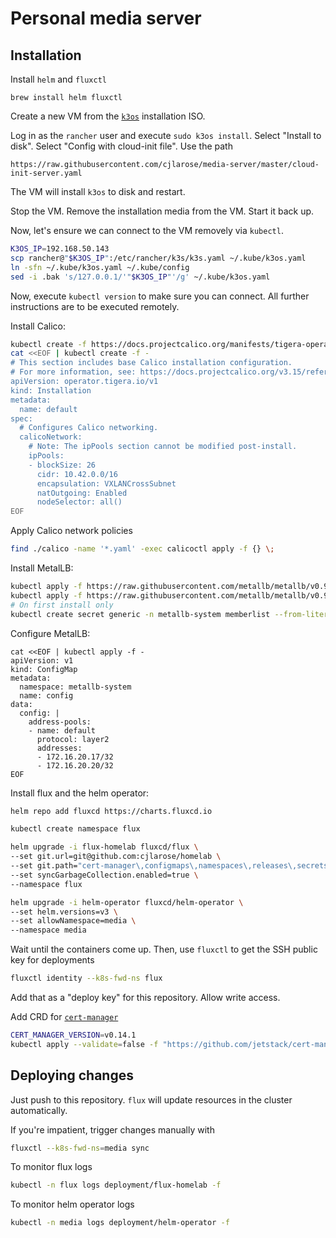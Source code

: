 # Personal media server

## Installation

Install `helm` and `fluxctl`

```
brew install helm fluxctl
```

Create a new VM from the [`k3os`][k3os] installation ISO.

[k3os]: https://github.com/rancher/k3os

Log in as the `rancher` user and execute `sudo k3os install`. Select "Install to disk". Select "Config with cloud-init file". Use the path

```
https://raw.githubusercontent.com/cjlarose/media-server/master/cloud-init-server.yaml
```

The VM will install `k3os` to disk and restart.

Stop the VM. Remove the installation media from the VM. Start it back up.

Now, let's ensure we can connect to the VM removely via `kubectl`.

```sh
K3OS_IP=192.168.50.143
scp rancher@"$K3OS_IP":/etc/rancher/k3s/k3s.yaml ~/.kube/k3os.yaml
ln -sfn ~/.kube/k3os.yaml ~/.kube/config
sed -i .bak 's/127.0.0.1/'"$K3OS_IP"'/g' ~/.kube/k3os.yaml
```

Now, execute `kubectl version` to make sure you can connect. All further instructions are to be executed remotely.

Install Calico:

```sh
kubectl create -f https://docs.projectcalico.org/manifests/tigera-operator.yaml
cat <<EOF | kubectl create -f -
# This section includes base Calico installation configuration.
# For more information, see: https://docs.projectcalico.org/v3.15/reference/installation/api#operator.tigera.io/v1.Installation
apiVersion: operator.tigera.io/v1
kind: Installation
metadata:
  name: default
spec:
  # Configures Calico networking.
  calicoNetwork:
    # Note: The ipPools section cannot be modified post-install.
    ipPools:
    - blockSize: 26
      cidr: 10.42.0.0/16
      encapsulation: VXLANCrossSubnet
      natOutgoing: Enabled
      nodeSelector: all()
EOF
```

Apply Calico network policies

```sh
find ./calico -name '*.yaml' -exec calicoctl apply -f {} \;
```

Install MetalLB:

```sh
kubectl apply -f https://raw.githubusercontent.com/metallb/metallb/v0.9.3/manifests/namespace.yaml
kubectl apply -f https://raw.githubusercontent.com/metallb/metallb/v0.9.3/manifests/metallb.yaml
# On first install only
kubectl create secret generic -n metallb-system memberlist --from-literal=secretkey="$(openssl rand -base64 128)"
```

Configure MetalLB:

```
cat <<EOF | kubectl apply -f -
apiVersion: v1
kind: ConfigMap
metadata:
  namespace: metallb-system
  name: config
data:
  config: |
    address-pools:
    - name: default
      protocol: layer2
      addresses:
      - 172.16.20.17/32
      - 172.16.20.20/32
EOF
```

Install flux and the helm operator:

```sh
helm repo add fluxcd https://charts.fluxcd.io

kubectl create namespace flux

helm upgrade -i flux-homelab fluxcd/flux \
--set git.url=git@github.com:cjlarose/homelab \
--set git.path="cert-manager\,configmaps\,namespaces\,releases\,secrets\,workloads" \
--set syncGarbageCollection.enabled=true \
--namespace flux

helm upgrade -i helm-operator fluxcd/helm-operator \
--set helm.versions=v3 \
--set allowNamespace=media \
--namespace media
```

Wait until the containers come up. Then, use `fluxctl` to get the SSH public key for deployments

```sh
fluxctl identity --k8s-fwd-ns flux
```

Add that as a "deploy key" for this repository. Allow write access.

Add CRD for [`cert-manager`][cert-manager]

```sh
CERT_MANAGER_VERSION=v0.14.1
kubectl apply --validate=false -f "https://github.com/jetstack/cert-manager/releases/download/$CERT_MANAGER_VERSION/cert-manager.crds.yaml"
```

[cert-manager]: https://github.com/jetstack/cert-manager

## Deploying changes

Just push to this repository. `flux` will update resources in the cluster automatically.

If you're impatient, trigger changes manually with

```sh
fluxctl --k8s-fwd-ns=media sync
```

To monitor flux logs

```sh
kubectl -n flux logs deployment/flux-homelab -f
```

To monitor helm operator logs

```sh
kubectl -n media logs deployment/helm-operator -f
```
